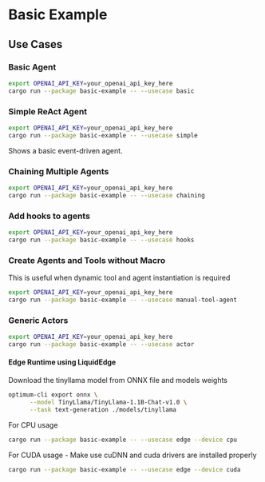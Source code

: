 # Basic Example

## Use Cases

### Basic Agent

```sh
export OPENAI_API_KEY=your_openai_api_key_here
cargo run --package basic-example -- --usecase basic
```

### Simple ReAct Agent

```sh
export OPENAI_API_KEY=your_openai_api_key_here
cargo run --package basic-example -- --usecase simple
```

Shows a basic event-driven agent.

### Chaining Multiple Agents

```sh
export OPENAI_API_KEY=your_openai_api_key_here
cargo run --package basic-example -- --usecase chaining
```

### Add hooks to agents

```sh
export OPENAI_API_KEY=your_openai_api_key_here
cargo run --package basic-example -- --usecase hooks
```

### Create Agents and Tools without Macro

This is useful when dynamic tool and agent instantiation is required

```sh
export OPENAI_API_KEY=your_openai_api_key_here
cargo run --package basic-example -- --usecase manual-tool-agent
```

### Generic Actors

```sh
export OPENAI_API_KEY=your_openai_api_key_here
cargo run --package basic-example -- --usecase actor
```

#### Edge Runtime using LiquidEdge

Download the tinyllama model from ONNX file and models weights

```sh
optimum-cli export onnx \
      --model TinyLlama/TinyLlama-1.1B-Chat-v1.0 \
      --task text-generation ./models/tinyllama
```

For CPU usage

```sh
cargo run --package basic-example -- --usecase edge --device cpu
```

For CUDA usage - Make use cuDNN and cuda drivers are installed properly

```sh
cargo run --package basic-example -- --usecase edge --device cuda
```
